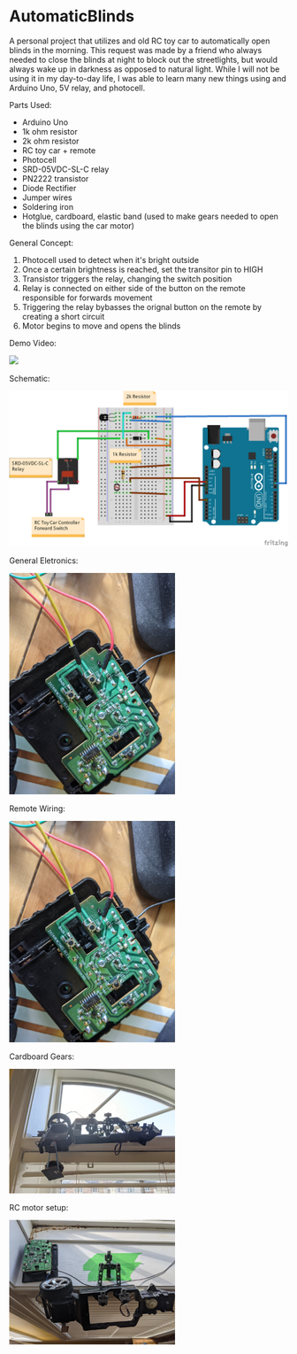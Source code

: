 # AutomaticBlinds
A personal project that utilizes and old RC toy car to automatically open blinds in the morning. This request was made by a friend who always needed to close the blinds at night to block out the streetlights, but would always wake up in darkness as opposed to natural light. While I will not be using it in my day-to-day life, I was able to learn many new things using and Arduino Uno, 5V relay, and photocell.

Parts Used:
- Arduino Uno
- 1k ohm resistor
- 2k ohm resistor
- RC toy car + remote
- Photocell
- SRD-05VDC-SL-C relay
- PN2222 transistor
- Diode Rectifier
- Jumper wires
- Soldering iron
- Hotglue, cardboard, elastic band (used to make gears needed to open the blinds using the car motor)

General Concept:
1. Photocell used to detect when it's bright outside
2. Once a certain brightness is reached, set the transitor pin to HIGH
3. Transistor triggers the relay, changing the switch position
4. Relay is connected on either side of the button on the remote responsible for forwards movement
5. Triggering the relay bybasses the orignal button on the remote by creating a short circuit
6. Motor begins to move and opens the blinds

Demo Video:

[![](https://img.youtube.com/vi/qJi3m9uqzVc/0.jpg)](https://www.youtube.com/watch?v=qJi3m9uqzVc)

Schematic:

<img src="ProjectPhotos/AutoblindsSchematics.png" width=900>

General Eletronics:

<img src="ProjectPhotos/PXL_20210506_214110918.jpg" width=300>

Remote Wiring:

<img src="ProjectPhotos/PXL_20210506_214110918.jpg" width=300>

Cardboard Gears:

<img src="ProjectPhotos/PXL_20210506_214125807.jpg" width=300>

RC motor setup:

<img src="ProjectPhotos/PXL_20210506_214139321.jpg" width=300>
